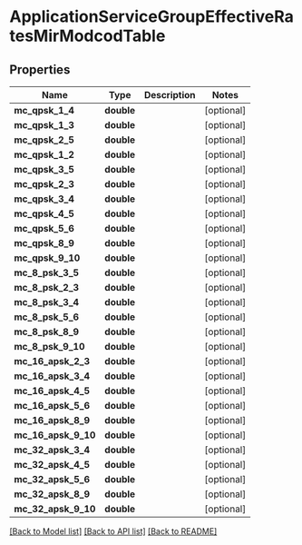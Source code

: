 # ApplicationServiceGroupEffectiveRatesMirModcodTable

## Properties
Name | Type | Description | Notes
------------ | ------------- | ------------- | -------------
**mc_qpsk_1_4** | **double** |  | [optional] 
**mc_qpsk_1_3** | **double** |  | [optional] 
**mc_qpsk_2_5** | **double** |  | [optional] 
**mc_qpsk_1_2** | **double** |  | [optional] 
**mc_qpsk_3_5** | **double** |  | [optional] 
**mc_qpsk_2_3** | **double** |  | [optional] 
**mc_qpsk_3_4** | **double** |  | [optional] 
**mc_qpsk_4_5** | **double** |  | [optional] 
**mc_qpsk_5_6** | **double** |  | [optional] 
**mc_qpsk_8_9** | **double** |  | [optional] 
**mc_qpsk_9_10** | **double** |  | [optional] 
**mc_8_psk_3_5** | **double** |  | [optional] 
**mc_8_psk_2_3** | **double** |  | [optional] 
**mc_8_psk_3_4** | **double** |  | [optional] 
**mc_8_psk_5_6** | **double** |  | [optional] 
**mc_8_psk_8_9** | **double** |  | [optional] 
**mc_8_psk_9_10** | **double** |  | [optional] 
**mc_16_apsk_2_3** | **double** |  | [optional] 
**mc_16_apsk_3_4** | **double** |  | [optional] 
**mc_16_apsk_4_5** | **double** |  | [optional] 
**mc_16_apsk_5_6** | **double** |  | [optional] 
**mc_16_apsk_8_9** | **double** |  | [optional] 
**mc_16_apsk_9_10** | **double** |  | [optional] 
**mc_32_apsk_3_4** | **double** |  | [optional] 
**mc_32_apsk_4_5** | **double** |  | [optional] 
**mc_32_apsk_5_6** | **double** |  | [optional] 
**mc_32_apsk_8_9** | **double** |  | [optional] 
**mc_32_apsk_9_10** | **double** |  | [optional] 

[[Back to Model list]](../README.md#documentation-for-models) [[Back to API list]](../README.md#documentation-for-api-endpoints) [[Back to README]](../README.md)


